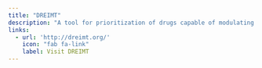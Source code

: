 ```yaml
---
title: "DREIMT"
description: "A tool for prioritization of drugs capable of modulating the immune system."
links:
  - url: 'http://dreimt.org/'
    icon: "fab fa-link"
    label: Visit DREIMT
---
```

